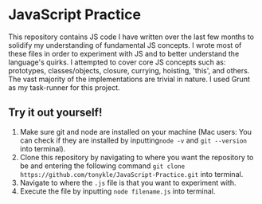 # JavaScript Practice
This repository contains JS code I have written over the last few months to solidify my understanding of fundamental JS concepts. I wrote most of these files in order to experiment with JS and to better understand the language's quirks. I attempted to cover core JS concepts such as: prototypes, classes/objects, closure, currying, hoisting, 'this', and others. The vast majority of the implementations are trivial in nature. I used Grunt as my task-runner for this project. 

## Try it out yourself!

1. Make sure git and node are installed on your machine (Mac users: You can check if they are installed by inputting```node -v``` and ```git --version``` into terminal).
2. Clone this repository by navigating to where you want the repository to be and entering the following command ```git clone https://github.com/tonykle/JavaScript-Practice.git``` into terminal.
3. Navigate to where the ```.js``` file is that you want to experiment with.
4. Execute the file by inputting ```node filename.js``` into terminal.

